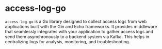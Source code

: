 # access-log-go

`access-log-go` is a Go library designed to collect access logs from web applications built with the Gin and Echo frameworks. It provides middleware that seamlessly integrates with your application to gather access logs and send them asynchronously to a backend system via Kafka. This helps in centralizing logs for analysis, monitoring, and troubleshooting.
